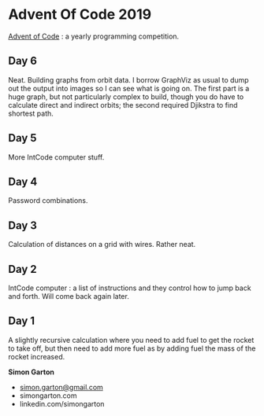 # Advent Of Code 2019

[Advent of Code](https://adventofcode.com/) : a yearly programming competition.

## Day 6
Neat. Building graphs from orbit data. I borrow GraphViz as usual to dump 
out the output into images so I can see what is going on. The first part is a huge
graph, but not particularly complex to build, though you do have to calculate
direct and indirect orbits; the second required Djikstra to find shortest path.

## Day 5 
More IntCode computer stuff.

## Day 4
Password combinations.

## Day 3
Calculation of distances on a grid with wires. Rather neat.

## Day 2
IntCode computer : a list of instructions and they control how to jump back and forth.
Will come back again later.

## Day 1
A slightly recursive calculation where you need to add fuel to get the rocket to take off, 
but then need to add more fuel as by adding fuel the mass of the rocket increased.


**Simon Garton**
- simon.garton@gmail.com  
- simongarton.com  
- linkedin.com/simongarton